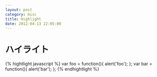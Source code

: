 ```yaml
---
layout: post
category: misc
title: Highlight
date: 2012-04-13 22:05:00
---
```


# ハイライト

{% hightlight javascript %}
	var foo = function(){
		alert('foo');
	};
	var bar = function(){
		alert('bar');
	};
{% endhightlight %}
